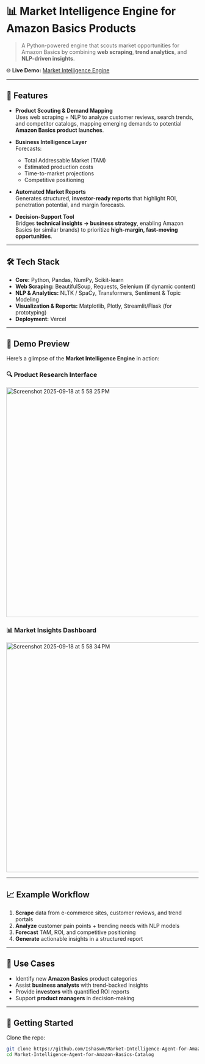 # 📊 Market Intelligence Engine for Amazon Basics Products  

> A Python-powered engine that scouts market opportunities for Amazon Basics by combining **web scraping**, **trend analytics**, and **NLP-driven insights**.  

🌐 **Live Demo:** [Market Intelligence Engine](https://market-intelligence-engine-duqnzjpob.vercel.app)  
 
---

## 🚀 Features  

- **Product Scouting & Demand Mapping**  
  Uses web scraping + NLP to analyze customer reviews, search trends, and competitor catalogs, mapping emerging demands to potential **Amazon Basics product launches**.  

- **Business Intelligence Layer**  
  Forecasts:  
  - Total Addressable Market (TAM)  
  - Estimated production costs  
  - Time-to-market projections  
  - Competitive positioning  

- **Automated Market Reports**  
  Generates structured, **investor-ready reports** that highlight ROI, penetration potential, and margin forecasts.  

- **Decision-Support Tool**  
  Bridges **technical insights → business strategy**, enabling Amazon Basics (or similar brands) to prioritize **high-margin, fast-moving opportunities**.  

---

## 🛠️ Tech Stack  

- **Core:** Python, Pandas, NumPy, Scikit-learn  
- **Web Scraping:** BeautifulSoup, Requests, Selenium (if dynamic content)  
- **NLP & Analytics:** NLTK / SpaCy, Transformers, Sentiment & Topic Modeling  
- **Visualization & Reports:** Matplotlib, Plotly, Streamlit/Flask (for prototyping)  
- **Deployment:** Vercel  

---

## 📸 Demo Preview  


Here’s a glimpse of the **Market Intelligence Engine** in action:

### 🔍 Product Research Interface
<img width="2000" height="600" alt="Screenshot 2025-09-18 at 5 58 25 PM" src="https://github.com/user-attachments/assets/7c263c01-543f-4d6b-9c2e-7594ef31a090" />


### 📊 Market Insights Dashboard
<img width="2000" height="600" alt="Screenshot 2025-09-18 at 5 58 34 PM" src="https://github.com/user-attachments/assets/27fd9401-ff19-432b-ac4f-0951988ceace" />


---

## 📈 Example Workflow  

1. **Scrape** data from e-commerce sites, customer reviews, and trend portals  
2. **Analyze** customer pain points + trending needs with NLP models  
3. **Forecast** TAM, ROI, and competitive positioning  
4. **Generate** actionable insights in a structured report  

---

## 📌 Use Cases  

- Identify new **Amazon Basics** product categories  
- Assist **business analysts** with trend-backed insights  
- Provide **investors** with quantified ROI reports  
- Support **product managers** in decision-making  

---

## 🚀 Getting Started  

Clone the repo:
```bash
git clone https://github.com/Ishaswm/Market-Intelligence-Agent-for-Amazon-Basics-Catalog.git
cd Market-Intelligence-Agent-for-Amazon-Basics-Catalog
